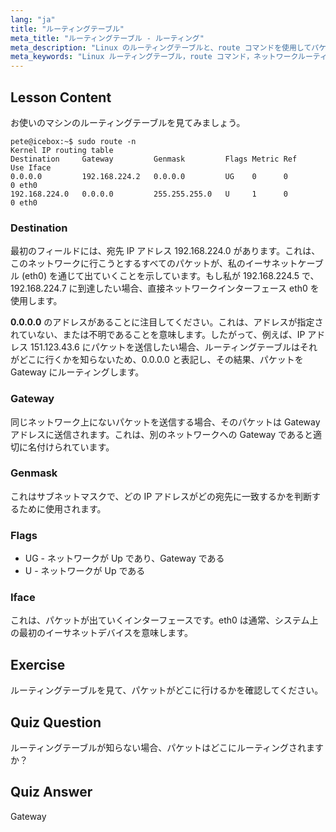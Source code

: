 ```yaml
---
lang: "ja"
title: "ルーティングテーブル"
meta_title: "ルーティングテーブル - ルーティング"
meta_description: "Linux のルーティングテーブルと、route コマンドを使用してパケットがどのようにルーティングされるかを学びます。ネットワークの基本として、宛先、ゲートウェイ、インターフェースについて探求します。"
meta_keywords: "Linux ルーティングテーブル，route コマンド，ネットワークルーティング，Linux ネットワーキング，初心者 Linux, Linux チュートリアル，ネットワークガイド"
---
```


## Lesson Content

お使いのマシンのルーティングテーブルを見てみましょう。

```plaintext
pete@icebox:~$ sudo route -n
Kernel IP routing table
Destination     Gateway         Genmask         Flags Metric Ref    Use Iface
0.0.0.0         192.168.224.2   0.0.0.0         UG    0      0        0 eth0
192.168.224.0   0.0.0.0         255.255.255.0   U     1      0        0 eth0
```

### Destination

最初のフィールドには、宛先 IP アドレス 192.168.224.0 があります。これは、このネットワークに行こうとするすべてのパケットが、私のイーサネットケーブル (eth0) を通じて出ていくことを示しています。もし私が 192.168.224.5 で、192.168.224.7 に到達したい場合、直接ネットワークインターフェース eth0 を使用します。

**0.0.0.0** のアドレスがあることに注目してください。これは、アドレスが指定されていない、または不明であることを意味します。したがって、例えば、IP アドレス 151.123.43.6 にパケットを送信したい場合、ルーティングテーブルはそれがどこに行くかを知らないため、0.0.0.0 と表記し、その結果、パケットを Gateway にルーティングします。

### Gateway

同じネットワーク上にないパケットを送信する場合、そのパケットは Gateway アドレスに送信されます。これは、別のネットワークへの Gateway であると適切に名付けられています。

### Genmask

これはサブネットマスクで、どの IP アドレスがどの宛先に一致するかを判断するために使用されます。

### Flags

- UG - ネットワークが Up であり、Gateway である
- U - ネットワークが Up である

### Iface

これは、パケットが出ていくインターフェースです。eth0 は通常、システム上の最初のイーサネットデバイスを意味します。

## Exercise

ルーティングテーブルを見て、パケットがどこに行けるかを確認してください。

## Quiz Question

ルーティングテーブルが知らない場合、パケットはどこにルーティングされますか？

## Quiz Answer

Gateway
